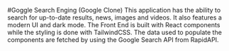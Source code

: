 #Goggle Search Enging (Google Clone)
This application has the ability to search for up-to-date results, news,
images and videos. It also features a modern UI and dark mode. The Front
End is built with React components while the styling is done with
TailwindCSS. The data used to populate the components are fetched by
using the Google Search API from RapidAPI.

